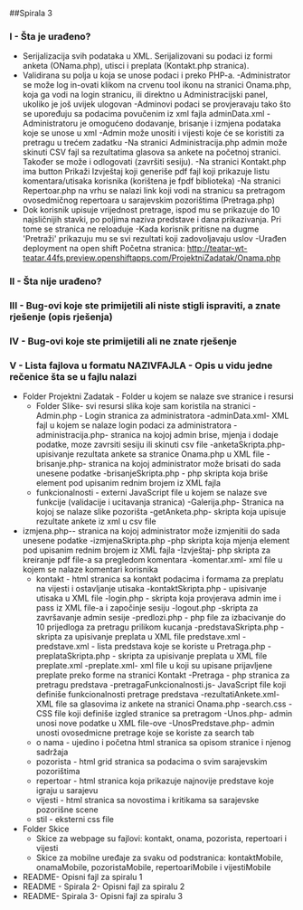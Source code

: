 ##Spirala 3

### I  - Šta je urađeno?
- Serijalizacija svih podataka u XML. Serijalizovani su podaci iz formi anketa (ONama.php), utisci i preplata (Kontakt.php stranica).
- Validirana su polja u koja se unose podaci i preko PHP-a.
-Administrator se može log in-ovati klikom na crvenu tool ikonu na stranici Onama.php, koja ga vodi na login stranicu, ili direktno u Administracijski panel, ukoliko je još uvijek ulogovan
-Adminovi podaci se provjeravaju tako što se upoređuju sa podacima povučenim iz xml fajla adminData.xml
-Administratoru je omogućeno dodavanje, brisanje i izmjena podataka koje se unose u xml
-Admin može unositi i vijesti koje će se koristiti za pretragu u trećem zadatku
-Na stranici Administracija.php admin može skinuti CSV fajl sa rezultatima glasova sa ankete na početnoj stranici. Također se može i odlogovati (završiti sesiju).
-Na stranici Kontakt.php ima button Prikaži Izvještaj koji generiše pdf fajl koji prikazuje listu komentara/utisaka korisnika (korištena je fpdf biblioteka)
-Na stranici Repertoar.php na vrhu se nalazi link koji vodi na stranicu sa pretragom ovosedmičnog repertoara u sarajevskim pozorištima (Pretraga.php)
- Dok korisnik upisuje vrijednost pretrage, ispod mu se prikazuje do 10 najsličnijih stavki, po poljima naziva predstave i dana prikazivanja. Pri tome se stranica ne reloaduje
-Kada korisnik pritisne na dugme 'Pretraži' prikazuju mu se svi rezultati koji zadovoljavaju uslov
-Urađen deployment na open shift
Početna stranica: http://teatar-wt-teatar.44fs.preview.openshiftapps.com/ProjektniZadatak/Onama.php
### II  - Šta nije urađeno?
### III - Bug-ovi koje ste primijetili ali niste stigli ispraviti, a znate rješenje (opis rješenja)
### IV  - Bug-ovi koje ste primijetili ali ne znate rješenje
### V  - Lista fajlova u formatu NAZIVFAJLA - Opis u vidu jedne rečenice šta se u fajlu nalazi

- Folder Projektni Zadatak - Folder u kojem se nalaze sve stranice i resursi
  - Folder Slike- svi resursi slika koje sam koristila na stranici
-Admin.php - Login stranica za administratora
-adminData.xml- XML fajl u kojem se nalaze login podaci za administratora
-administracija.php- stranica na kojoj admin brise, mjenja i dodaje podatke, moze zavrsiti sesiju ili skinuti csv file
-anketaSkripta.php-upisivanje rezultata ankete sa stranice Onama.php u XML file
-brisanje.php- stranica na kojoj administrator može brisati do sada unesene podatke
-brisanjeSkripta.php - php skripta koja briše element pod upisanim rednim brojem iz XML fajla
  - funkcionalnosti - externi JavaScript file u kojem se nalaze sve funkcije (validacije i ucitavanja stranica)
-Galerija.php- Stranica na kojoj se nalaze slike pozorišta
-getAnketa.php- skripta koja upisuje rezultate ankete iz xml u csv file
- izmjena.php-- stranica na kojoj administrator može izmjenitii do sada unesene podatke
-izmjenaSkripta.php -php skripta koja mjenja element pod upisanim rednim brojem iz XML fajla
-Izvještaj- php skripta za kreiranje pdf file-a sa pregledom komentara
-komentar.xml-  xml file u kojem se nalaze komentari korisnika
  - kontakt - html stranica sa kontakt podacima i formama za preplatu na vijesti i ostavljanje utisaka
-kontaktSkripta.php - upisivanje utisaka u XML file
-login.php - skripta koja provjerava admin ime i pass iz XML file-a i započinje sesiju
-logout.php -skripta za završavanje admin sesije
-predlozi.php - php file za izbacivanje do 10 prijedloga za pretragu prilikom kucanja
-predstavaSkripta.php -skripta za upisivanje preplata u XML file predstave.xml
-predstave.xml - lista predstava koje se koriste u Pretraga.php
-preplataSkripta.php - skripta za upisivanje preplata u XML file preplate.xml
-preplate.xml- xml file u koji su upisane prijavljene preplate preko forme na stranici Kontakt
-Pretraga - php stranica za pretragu predstava
-pretragaFunkcionalnosti.js- JavaScript file koji definiše funkcionalnosti pretrage predstava
-rezultatiAnkete.xml- XML file sa glasovima iz ankete na stranici Onama.php
-search.css - CSS file koji definiše izgled stranice sa pretragom
-Unos.php- admin unosi nove podatke u XML file-ove
-UnosPredstave.php- admin unosti ovosedmicne pretrage koje se koriste za search tab
  - o nama - ujedino i početna html stranica sa opisom stranice i njenog sadržaja
  - pozorista -  html grid stranica sa podacima o svim sarajevskim pozorištima
  - repertoar - html stranica koja prikazuje najnovije predstave koje igraju u sarajevu
  - vijesti - html stranica sa novostima i kritikama sa sarajevske pozorišne scene
  - stil - eksterni css file  
- Folder Skice
  - Skice za webpage su fajlovi: kontakt, onama, pozorista, repertoari i vijesti
  - Skice za mobilne uređaje za svaku od podstranica:  kontaktMobile, onamaMobile, pozoristaMobile, repertoariMobile i vijestiMobile
- README- Opisni fajl za spiralu 1
- README - Spirala 2- Opisni fajl za spiralu 2
- README- Spirala 3- Opisni fajl za spiralu 3
  

